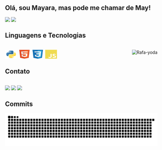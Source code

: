 ## Olá, sou Mayara, mas pode me chamar de May!

<div> 
  <img height="180em" src="https://github-readme-stats.vercel.app/api?username=mayeufraferreira&count_private=true&show_icons=true&theme=radical"/>
  <img height="180em" src="https://github-readme-stats.vercel.app/api/top-langs/?username=mayeufraferreira&layout=compact&theme=radical"/>
</div>

## Linguagens e Tecnologias
<div style="display: inline_block"><br>
  <img align="center" alt="mayeufraferreira-Python" height="30" width="40" src="https://raw.githubusercontent.com/devicons/devicon/master/icons/python/python-original.svg">
  <img align="center" alt="mayeufraferreira-HTML" height="30" width="40" src="https://raw.githubusercontent.com/devicons/devicon/master/icons/html5/html5-original.svg">
  <img align="center" alt="mayeufraferreira-CSS" height="30" width="40" src="https://raw.githubusercontent.com/devicons/devicon/master/icons/css3/css3-original.svg">
  <img align="center" alt="mayeufraferreira-Js" height="30" width="40" src="https://raw.githubusercontent.com/devicons/devicon/master/icons/javascript/javascript-plain.svg">
  <img align="right" alt="Rafa-yoda" src="https://cdn.discordapp.com/attachments/773239503519350845/876840033498333184/PAIEquemcria..gif">
  
</div>

## Contato
<div style="display: inline_block"><br>
  <a href="https://www.instagram.com/_i.mayy_/" target="_blank"><img src="https://img.shields.io/badge/-Instagram-%23E4405F?style=for-the-badge&logo=instagram&logoColor=white" target="_blank"></a>
  <a href = "mailto:mayeufraferreira@gmail.com"><img src="https://img.shields.io/badge/-Gmail-%23333?style=for-the-badge&logo=gmail&logoColor=white" target="_blank"></a>
  <a href="www.linkedin.com/in/mayara-karoline target="_blank"><img src="https://img.shields.io/badge/-LinkedIn-%230077B5?style=for-the-badge&logo=linkedin&logoColor=white" target="_blank"></a>
</div>

## Commits
![Snake animation](https://github.com/1NxT/1NxT/blob/output/github-contribution-grid-snake.svg)
